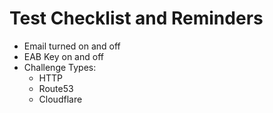 # Test Checklist and Reminders

- Email turned on and off
- EAB Key on and off
- Challenge Types:
  - HTTP
  - Route53
  - Cloudflare
 
